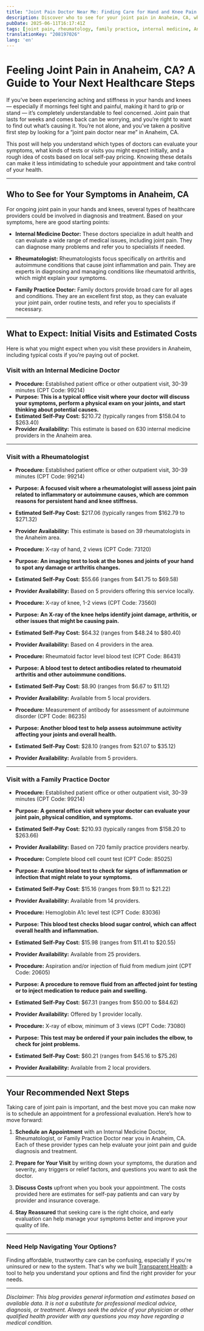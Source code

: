 ```yaml
---
title: "Joint Pain Doctor Near Me: Finding Care for Hand and Knee Pain in Anaheim, CA"
description: Discover who to see for your joint pain in Anaheim, CA, what to expect from visits, and estimated costs to guide your next steps.  
pubDate: 2025-06-11T16:17:41Z
tags: [joint pain, rheumatology, family practice, internal medicine, Anaheim CA, healthcare cost, joint stiffness]
translationKey: "208197026"
lang: 'en'
---
```


# Feeling Joint Pain in Anaheim, CA? A Guide to Your Next Healthcare Steps

If you’ve been experiencing aching and stiffness in your hands and knees — especially if mornings feel tight and painful, making it hard to grip or stand — it’s completely understandable to feel concerned. Joint pain that lasts for weeks and comes back can be worrying, and you’re right to want to find out what’s causing it. You’re not alone, and you’ve taken a positive first step by looking for a “joint pain doctor near me” in Anaheim, CA.

This post will help you understand which types of doctors can evaluate your symptoms, what kinds of tests or visits you might expect initially, and a rough idea of costs based on local self-pay pricing. Knowing these details can make it less intimidating to schedule your appointment and take control of your health.

---

## Who to See for Your Symptoms in Anaheim, CA

For ongoing joint pain in your hands and knees, several types of healthcare providers could be involved in diagnosis and treatment. Based on your symptoms, here are good starting points:

- **Internal Medicine Doctor:** These doctors specialize in adult health and can evaluate a wide range of medical issues, including joint pain. They can diagnose many problems and refer you to specialists if needed.

- **Rheumatologist:** Rheumatologists focus specifically on arthritis and autoimmune conditions that cause joint inflammation and pain. They are experts in diagnosing and managing conditions like rheumatoid arthritis, which might explain your symptoms.

- **Family Practice Doctor:** Family doctors provide broad care for all ages and conditions. They are an excellent first stop, as they can evaluate your joint pain, order routine tests, and refer you to specialists if necessary.

---

## What to Expect: Initial Visits and Estimated Costs

Here is what you might expect when you visit these providers in Anaheim, including typical costs if you’re paying out of pocket.

### Visit with an Internal Medicine Doctor

- **Procedure:** Established patient office or other outpatient visit, 30-39 minutes (CPT Code: 99214)  
- **Purpose:** **This is a typical office visit where your doctor will discuss your symptoms, perform a physical exam on your joints, and start thinking about potential causes.**  
- **Estimated Self-Pay Cost:** $210.72 (typically ranges from $158.04 to $263.40)  
- **Provider Availability:** This estimate is based on 630 internal medicine providers in the Anaheim area.

---

### Visit with a Rheumatologist

- **Procedure:** Established patient office or other outpatient visit, 30-39 minutes (CPT Code: 99214)  
- **Purpose:** **A focused visit where a rheumatologist will assess joint pain related to inflammatory or autoimmune causes, which are common reasons for persistent hand and knee stiffness.**  
- **Estimated Self-Pay Cost:** $217.06 (typically ranges from $162.79 to $271.32)  
- **Provider Availability:** This estimate is based on 39 rheumatologists in the Anaheim area.

- **Procedure:** X-ray of hand, 2 views (CPT Code: 73120)  
- **Purpose:** **An imaging test to look at the bones and joints of your hand to spot any damage or arthritis changes.**  
- **Estimated Self-Pay Cost:** $55.66 (ranges from $41.75 to $69.58)  
- **Provider Availability:** Based on 5 providers offering this service locally.

- **Procedure:** X-ray of knee, 1-2 views (CPT Code: 73560)  
- **Purpose:** **An X-ray of the knee helps identify joint damage, arthritis, or other issues that might be causing pain.**  
- **Estimated Self-Pay Cost:** $64.32 (ranges from $48.24 to $80.40)  
- **Provider Availability:** Based on 4 providers in the area.

- **Procedure:** Rheumatoid factor level blood test (CPT Code: 86431)  
- **Purpose:** **A blood test to detect antibodies related to rheumatoid arthritis and other autoimmune conditions.**  
- **Estimated Self-Pay Cost:** $8.90 (ranges from $6.67 to $11.12)  
- **Provider Availability:** Available from 5 local providers.

- **Procedure:** Measurement of antibody for assessment of autoimmune disorder (CPT Code: 86235)  
- **Purpose:** **Another blood test to help assess autoimmune activity affecting your joints and overall health.**  
- **Estimated Self-Pay Cost:** $28.10 (ranges from $21.07 to $35.12)  
- **Provider Availability:** Available from 5 providers.

---

### Visit with a Family Practice Doctor

- **Procedure:** Established patient office or other outpatient visit, 30-39 minutes (CPT Code: 99214)  
- **Purpose:** **A general office visit where your doctor can evaluate your joint pain, physical condition, and symptoms.**  
- **Estimated Self-Pay Cost:** $210.93 (typically ranges from $158.20 to $263.66)  
- **Provider Availability:** Based on 720 family practice providers nearby.

- **Procedure:** Complete blood cell count test (CPT Code: 85025)  
- **Purpose:** **A routine blood test to check for signs of inflammation or infection that might relate to your symptoms.**  
- **Estimated Self-Pay Cost:** $15.16 (ranges from $9.11 to $21.22)  
- **Provider Availability:** Available from 14 providers.

- **Procedure:** Hemoglobin A1c level test (CPT Code: 83036)  
- **Purpose:** **This blood test checks blood sugar control, which can affect overall health and inflammation.**  
- **Estimated Self-Pay Cost:** $15.98 (ranges from $11.41 to $20.55)  
- **Provider Availability:** Available from 25 providers.

- **Procedure:** Aspiration and/or injection of fluid from medium joint (CPT Code: 20605)  
- **Purpose:** **A procedure to remove fluid from an affected joint for testing or to inject medication to reduce pain and swelling.**  
- **Estimated Self-Pay Cost:** $67.31 (ranges from $50.00 to $84.62)  
- **Provider Availability:** Offered by 1 provider locally.

- **Procedure:** X-ray of elbow, minimum of 3 views (CPT Code: 73080)  
- **Purpose:** **This test may be ordered if your pain includes the elbow, to check for joint problems.**  
- **Estimated Self-Pay Cost:** $60.21 (ranges from $45.16 to $75.26)  
- **Provider Availability:** Available from 2 local providers.

---

## Your Recommended Next Steps

Taking care of joint pain is important, and the best move you can make now is to schedule an appointment for a professional evaluation. Here’s how to move forward:

1. **Schedule an Appointment** with an Internal Medicine Doctor, Rheumatologist, or Family Practice Doctor near you in Anaheim, CA. Each of these provider types can help evaluate your joint pain and guide diagnosis and treatment.

2. **Prepare for Your Visit** by writing down your symptoms, the duration and severity, any triggers or relief factors, and questions you want to ask the doctor.

3. **Discuss Costs** upfront when you book your appointment. The costs provided here are estimates for self-pay patients and can vary by provider and insurance coverage.

4. **Stay Reassured** that seeking care is the right choice, and early evaluation can help manage your symptoms better and improve your quality of life.

---

### Need Help Navigating Your Options?

Finding affordable, trustworthy care can be confusing, especially if you're uninsured or new to the system. That's why we built [Transparent Health](https://transparenthealth.ai): a tool to help you understand your options and find the right provider for your needs. 

---

*Disclaimer: This blog provides general information and estimates based on available data. It is not a substitute for professional medical advice, diagnosis, or treatment. Always seek the advice of your physician or other qualified health provider with any questions you may have regarding a medical condition.*